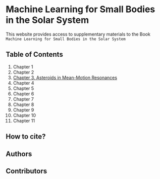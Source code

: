 # Machine Learning for Small Bodies in the Solar System

This website provides access to supplementary materials to the Book `Machine Learning for Small Bodies in the Solar System`

## Table of Contents

1. Chapter 1
1. Chapter 2
1. [Chapter 3. Asteroids in Mean-Motion Resonances](chapter3/example)
1. Chapter 4
1. Chapter 5
1. Chapter 6
1. Chapter 7
1. Chapter 8
1. Chapter 9
1. Chapter 10
1. Chapter 11

## How to cite?

## Authors

## Contributors

